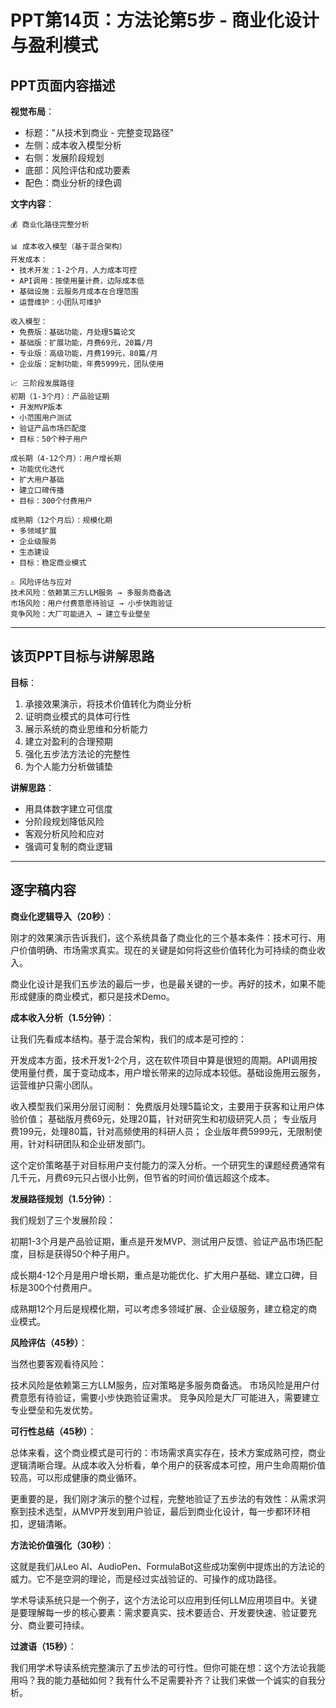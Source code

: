 # PPT第14页：方法论第5步 - 商业化设计与盈利模式

## PPT页面内容描述

**视觉布局**：
- 标题："从技术到商业 - 完整变现路径"
- 左侧：成本收入模型分析
- 右侧：发展阶段规划
- 底部：风险评估和成功要素
- 配色：商业分析的绿色调

**文字内容**：
```
💰 商业化路径完整分析

📊 成本收入模型（基于混合架构）
开发成本：
• 技术开发：1-2个月，人力成本可控
• API调用：按使用量计费，边际成本低
• 基础设施：云服务月成本在合理范围
• 运营维护：小团队可维护

收入模型：
• 免费版：基础功能，月处理5篇论文
• 基础版：扩展功能，月费69元，20篇/月
• 专业版：高级功能，月费199元，80篇/月  
• 企业版：定制功能，年费5999元，团队使用

📈 三阶段发展路径
初期（1-3个月）：产品验证期
• 开发MVP版本
• 小范围用户测试
• 验证产品市场匹配度
• 目标：50个种子用户

成长期（4-12个月）：用户增长期
• 功能优化迭代
• 扩大用户基础
• 建立口碑传播
• 目标：300个付费用户

成熟期（12个月后）：规模化期
• 多领域扩展
• 企业级服务
• 生态建设
• 目标：稳定商业模式

⚠️ 风险评估与应对
技术风险：依赖第三方LLM服务 → 多服务商备选
市场风险：用户付费意愿待验证 → 小步快跑验证
竞争风险：大厂可能进入 → 建立专业壁垒
```

---

## 该页PPT目标与讲解思路

**目标**：
1. 承接效果演示，将技术价值转化为商业分析
2. 证明商业模式的具体可行性
3. 展示系统的商业思维和分析能力
4. 建立对盈利的合理预期
5. 强化五步法方法论的完整性
6. 为个人能力分析做铺垫

**讲解思路**：
- 用具体数字建立可信度
- 分阶段规划降低风险
- 客观分析风险和应对
- 强调可复制的商业逻辑

---

## 逐字稿内容

**商业化逻辑导入（20秒）**：

刚才的效果演示告诉我们，这个系统具备了商业化的三个基本条件：技术可行、用户价值明确、市场需求真实。现在的关键是如何将这些价值转化为可持续的商业收入。

商业化设计是我们五步法的最后一步，也是最关键的一步。再好的技术，如果不能形成健康的商业模式，都只是技术Demo。

**成本收入分析（1.5分钟）**：

让我们先看成本结构。基于混合架构，我们的成本是可控的：

开发成本方面，技术开发1-2个月，这在软件项目中算是很短的周期。API调用按使用量付费，属于变动成本，用户增长带来的边际成本较低。基础设施用云服务，运营维护只需小团队。

收入模型我们采用分层订阅制：
免费版月处理5篇论文，主要用于获客和让用户体验价值；
基础版月费69元，处理20篇，针对研究生和初级研究人员；
专业版月费199元，处理80篇，针对高频使用的科研人员；
企业版年费5999元，无限制使用，针对科研团队和企业研发部门。

这个定价策略基于对目标用户支付能力的深入分析。一个研究生的课题经费通常有几千元，月费69元只占很小比例，但节省的时间价值远超这个成本。

**发展路径规划（1.5分钟）**：

我们规划了三个发展阶段：

初期1-3个月是产品验证期，重点是开发MVP、测试用户反馈、验证产品市场匹配度，目标是获得50个种子用户。

成长期4-12个月是用户增长期，重点是功能优化、扩大用户基础、建立口碑，目标是300个付费用户。

成熟期12个月后是规模化期，可以考虑多领域扩展、企业级服务，建立稳定的商业模式。

**风险评估（45秒）**：

当然也要客观看待风险：

技术风险是依赖第三方LLM服务，应对策略是多服务商备选。
市场风险是用户付费意愿有待验证，需要小步快跑验证需求。
竞争风险是大厂可能进入，需要建立专业壁垒和先发优势。

**可行性总结（45秒）**：

总体来看，这个商业模式是可行的：市场需求真实存在，技术方案成熟可控，商业逻辑清晰合理。从成本收入分析看，单个用户的获客成本可控，用户生命周期价值较高，可以形成健康的商业循环。

更重要的是，我们刚才演示的整个过程，完整地验证了五步法的有效性：从需求洞察到技术选型，从MVP开发到用户验证，最后到商业化设计，每一步都环环相扣，逻辑清晰。

**方法论价值强化（30秒）**：

这就是我们从Leo AI、AudioPen、FormulaBot这些成功案例中提炼出的方法论的威力。它不是空洞的理论，而是经过实战验证的、可操作的成功路径。

学术导读系统只是一个例子，这个方法论可以应用到任何LLM应用项目中。关键是要理解每一步的核心要素：需求要真实、技术要适合、开发要快速、验证要充分、商业要可持续。

**过渡语（15秒）**：

我们用学术导读系统完整演示了五步法的可行性。但你可能在想：这个方法论我能用吗？我的能力基础如何？我有什么不足需要补齐？让我们来做一个诚实的自我分析。 